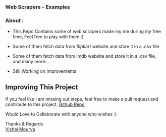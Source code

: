 ### Web Scrapers - Examples

### About :

- This Repo Contains some of web scrapers made my me during my free time, Feel free to play with them :)

- Some of them fetch data from flipkart website and store it in a .csv file

- Some of them fetch data from imdb website and store it in a .csv file, and many more...

- Still Working on Improvements


## Improving This Project

If you feel like I am missing out steps, feel free to make a pull request and contribute to this project. [Github Repo](https://github.com/vishal-mourya/fetching-website-data)

Would Love to Collaborate with anyone who wishes :)

Thanks & Regards <br>
[Vishal Mourya](https://www.linkedin.com/in/vishal-mourya-a4245b18b/)
